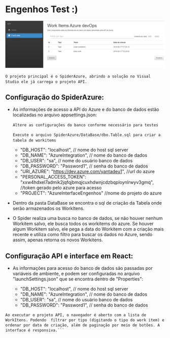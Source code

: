 # Engenhos Test :)
![Alt text](API/Resources/img.jpeg)

`O projeto principal é o SpiderAzure, abrindo a solução no Visual Studio ele já carrega o projeto API.
`
## Configuração do SpiderAzure:

* As informações de acesso a API do Azure e do banco de dados estão localizadas no arquivo appsettings.json:

  `Altere as configurações do banco conforme necessário para testes`
  
  `Execute o arquivo SpiderAzure/DataBase/dbo.Table.sql para criar a tabela de workitems`
 
    * "DB_HOST": "localhost", // nome do host sql server
    * "DB_NAME": "AzureIntegration", // nome do banco de dados
    * "DB_USER": "sa", // nome do usuário banco de dados
    * "DB_PASSWORD": "Password1", // senha do banco de dados
    * "URI_AZURE": "https://dev.azure.com/yantadeu1", //url do azure
    * "PERSONAL_ACCESS_TOKEN": "xxw4hdxel7admik2jqfqjbmqjcuxhdwnjcdzbqploynlrwyv3gmq", //token gerado pelo azure para acesso
    * "PROJECT": "AzureInterfaceEngenhos" //nome do projeto do azure

* Dentro da pasta DataBase se encontra o sql de criação da Tabela onde serão armazenados os WorkItens.

* O Spider realiza uma busca no banco de dados, se não houver nenhum Workitem salvo, ele busca todos os workitems do azure. Se houver algum Workitem salvo, ele pega a data do Workitem com a criação mais recente e utiliza como filtro para buscar os dados no Azure, sendo assim, apenas retorna os novos Workitens.

## Configuração API e interface em React:

* As informações para acesso do banco de dados são passadas por variáveis de ambiente, e podem ser configuradas no arquivo "launchSettings.json" que se encontra dentro de "Properties":

    - "DB_HOST": "localhost", // nome do host sql server
    - "DB_NAME": "AzureIntegration", // nome do banco de dados
    - "DB_USER": "sa", // nome do usuário banco de dados
    - "DB_PASSWORD": "Password1", // senha do banco de dados

``` 
Ao executar o projeto API, o navegador é aberto com a lista de WorkItens. Podendo  filtrar por tipo (digitando o tipo do work item) e ordenar por data de criação, além de paginação por meio de botões. A interface é responsiva.```



